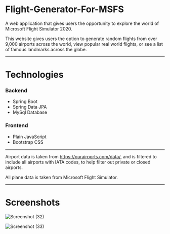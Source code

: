 # Flight-Generator-For-MSFS

A web application that gives users the opportunity to explore the world of Microsoft Flight Simulator 2020.

This website gives users the option to generate random flights from over 9,000 airports across the world, view popular real world flights, 
or see a list of famous landmarks across the globe.

---
# Technologies

### Backend

* Spring Boot
* Spring Data JPA
* MySql Database

### Frontend

* Plain JavaScript
* Bootstrap CSS

---

Airport data is taken from https://ourairports.com/data/,
and is filtered to include all airports with IATA codes, to help filter out private or closed airports.

All plane data is taken from Microsoft Flight Simulator.

---
# Screenshots

![Screenshot (32)](https://user-images.githubusercontent.com/105665813/182897346-8c70daa9-559a-42e2-b86c-251e8dc76ad5.png)

![Screenshot (33)](https://user-images.githubusercontent.com/105665813/182897397-165d0fc4-d868-4498-afb2-753c65322743.png)
